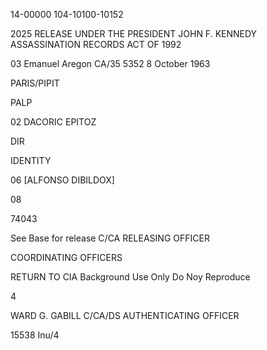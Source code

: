 14-00000
104-10100-10152

2025 RELEASE UNDER THE PRESIDENT JOHN F. KENNEDY ASSASSINATION RECORDS ACT OF 1992

03
Emanuel Aregon
CA/35
5352
8 October 1963

PARIS/PIPIT

PALP

02
DACORIC EPITOZ

DIR

IDENTITY

06
[ALFONSO DIBILDOX]

08

74043

See Base
for release
C/CA
RELEASING OFFICER

COORDINATING OFFICERS

RETURN TO CIA
Background Use Only
Do Noy Reproduce

4

WARD G. GABILL
C/CA/DS
AUTHENTICATING
OFFICER

15538
Inu/4
